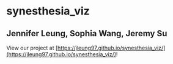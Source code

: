 # synesthesia_viz
## Jennifer Leung, Sophia Wang, Jeremy Su

View our project at [https://jleung97.github.io/synesthesia_viz/](https://jleung97.github.io/synesthesia_viz/)!
